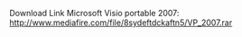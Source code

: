 Download Link Microsoft Visio portable 2007:
http://www.mediafire.com/file/8sydeftdckaftn5/VP_2007.rar
